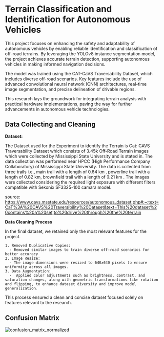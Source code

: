 # Terrain Classification and Identification for Autonomous Vehicles

This project focuses on enhancing the safety and adaptability of autonomous vehicles by enabling reliable identification and classification of off-road terrains. By leveraging the YOLOv8 instance segmentation model, the project achieves accurate terrain detection, supporting autonomous vehicles in making informed navigation decisions.

The model was trained using the CAT-CaVS Traversability Dataset, which includes diverse off-road scenarios. Key features include the use of advanced convolutional neural network (CNN) architectures, real-time image segmentation, and precise delineation of drivable regions.

This research lays the groundwork for integrating terrain analysis with practical hardware implementations, paving the way for further advancements in autonomous vehicle technologies.

## Data Collecting and Cleaning

**Dataset:**

The Dataset used for the Experiment to identify the Terrain is Cat: CAVS Traversability Dataset which consists 
of 3.45k Off-Road Terrain images which were collected by Mississippi State University and is stated in. The 
data collection was performed near HPCC (High Performance Company Collaboratory) of Mississippi State 
University. The data is collected from three trails i.e., main trail with a length of 0.64 km , powerline trail with 
a length of 0.82 km, brownfield trail with a length of 0.21 km . The images were collected considering the 
required light exposure with different filters compatible with Sekonix SF3325-100 camara model.

source: https://www.cavs.msstate.edu/resources/autonomous_dataset.php#:~:text=CaT%3A%20CAVS%20Traversibility%20Dataset&text=This%20dataset%20contains%20a%20set,to%20drive%20through%20the%20terrain

**Data Cleaning Process**

 In the final dataset, we retained only the most relevant features for the project.

    1. Removed Duplicative Copies:
      - Removed similar images to train diverse off-road scenarios for better accuracy
    2. Image Resize:
      - The image dimensions were resized to 640x640 pixels to ensure uniformity across all images.  
    3. Data Augmentation:
      -  Applied color adjustments such as brightness, contrast, and saturation changes, along with geometric transformations like rotation and flipping, to enhance dataset diversity and improve model generalization.
This process ensured a clean and concise dataset focused solely on features relevant to the research.


## Confusion Matrix

![confusion_matrix_normalized](https://github.com/user-attachments/assets/ea2978b8-f20c-4e1b-96f6-fae568f9685c)



